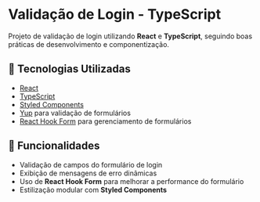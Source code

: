 # Validação de Login - TypeScript
Projeto de validação de login utilizando **React** e **TypeScript**, seguindo boas práticas de desenvolvimento e componentização.

## 🚀 Tecnologias Utilizadas

- [React](https://react.dev/)
- [TypeScript](https://www.typescriptlang.org/)
- [Styled Components](https://styled-components.com/)
- [Yup](https://github.com/jquense/yup) para validação de formulários
- [React Hook Form](https://react-hook-form.com/) para gerenciamento de formulários

## 📌 Funcionalidades

- Validação de campos do formulário de login
- Exibição de mensagens de erro dinâmicas
- Uso de **React Hook Form** para melhorar a performance do formulário
- Estilização modular com **Styled Components**
